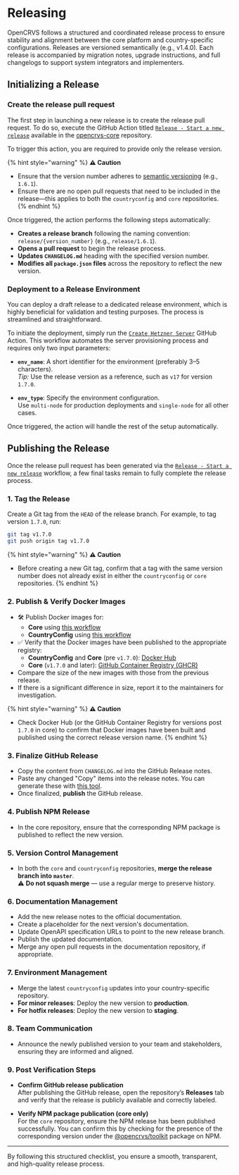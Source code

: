 # Releasing

OpenCRVS follows a structured and coordinated release process to ensure stability and alignment between the core platform and country-specific configurations. Releases are versioned semantically (e.g., v1.4.0). Each release is accompanied by migration notes, upgrade instructions, and full changelogs to support system integrators and implementers.

## Initializing a Release

### Create the release pull request

The first step in launching a new release is to create the release pull request. To do so, execute the GitHub Action titled [`Release - Start a new release`](https://github.com/opencrvs/opencrvs-core/actions/workflows/init-release.yml) available in the [opencrvs-core](https://github.com/opencrvs/opencrvs-core) repository.

To trigger this action, you are required to provide only the release version.

{% hint style="warning" %}
 **⚠️ Caution** 
- Ensure that the version number adheres to [semantic versioning](https://semver.org/) (e.g., `1.6.1`).
- Ensure there are no open pull requests that need to be included in the release—this applies to both the `countryconfig` and `core` repositories.
{% endhint %}

Once triggered, the action performs the following steps automatically:

- **Creates a release branch** following the naming convention: `release/{version_number}` (e.g., `release/1.6.1`).
- **Opens a pull request** to begin the release process.
- **Updates `CHANGELOG.md`** heading with the specified version number.
- **Modifies all `package.json` files** across the repository to reflect the new version.

### Deployment to a Release Environment

You can deploy a draft release to a dedicated release environment, which is highly beneficial for validation and testing purposes. The process is streamlined and straightforward.

To initiate the deployment, simply run the [`Create Hetzner Server`](https://github.com/opencrvs/opencrvs-farajaland/actions/workflows/create-hetzner-server.yml) GitHub Action. This workflow automates the server provisioning process and requires only two input parameters:

- **`env_name`**: A short identifier for the environment (preferably 3–5 characters).  
  *Tip:* Use the release version as a reference, such as `v17` for version `1.7.0`.

- **`env_type`**: Specify the environment configuration.  
  Use `multi-node` for production deployments and `single-node` for all other cases.

Once triggered, the action will handle the rest of the setup automatically.

## Publishing the Release

Once the release pull request has been generated via the [`Release - Start a new release`](https://github.com/opencrvs/opencrvs-core/actions/workflows/init-release.yml) workflow, a few final tasks remain to fully complete the release process.


### 1. Tag the Release

Create a Git tag from the `HEAD` of the release branch. For example, to tag version `1.7.0`, run:

```bash
git tag v1.7.0
git push origin tag v1.7.0
```
{% hint style="warning" %}
 **⚠️ Caution** 
- Before creating a new Git tag, confirm that a tag with the same version number does not already exist in either the `countryconfig` or `core` repositories.
{% endhint %}

### 2. Publish & Verify Docker Images

- 🛠️ Publish Docker images for:
  - **Core** using [this workflow](https://github.com/opencrvs/opencrvs-core/blob/develop/.github/workflows/build-images-from-branch.yml)
  - **CountryConfig** using [this workflow](https://github.com/opencrvs/opencrvs-countryconfig/blob/develop/.github/workflows/publish-to-dockerhub.yml)
- ✅ Verify that the Docker images have been published to the appropriate registry:
  - **CountryConfig** and **Core** (pre `v1.7.0`): [Docker Hub](https://hub.docker.com/r/opencrvs/ocrvs-countryconfig/tags?name=v)
  - **Core** (`v1.7.0` and later): [GitHub Container Registry (GHCR)](https://github.com/orgs/opencrvs/packages?repo_name=opencrvs-core)
- Compare the size of the new images with those from the previous release.
- If there is a significant difference in size, report it to the maintainers for investigation.

{% hint style="warning" %}
 **⚠️ Caution** 
- Check Docker Hub (or the GitHub Container Registry for versions post `1.7.0` in core) to confirm that Docker images have been built and published using the correct release version name.
{% endhint %}

### 3. Finalize GitHub Release

- Copy the content from `CHANGELOG.md` into the GitHub Release notes.
- Paste any changed "Copy" items into the release notes. You can generate these with [this tool](https://gist.github.com/rikukissa/9415b88016c0acfc0e0d4e00add45993).
- Once finalized, **publish** the GitHub release.

### 4. Publish NPM Release

- In the core repository, ensure that the corresponding NPM package is published to reflect the new version.

### 5. Version Control Management

- In both the `core` and `countryconfig` repositories, **merge the release branch into `master`**.  
  ⚠️ **Do not squash merge** — use a regular merge to preserve history.

### 6. Documentation Management

- Add the new release notes to the official documentation.
- Create a placeholder for the next version's documentation.
- Update OpenAPI specification URLs to point to the new release branch.
- Publish the updated documentation.
- Merge any open pull requests in the documentation repository, if appropriate.

### 7. Environment Management

- Merge the latest `countryconfig` updates into your country-specific repository.
- **For minor releases**: Deploy the new version to **production**.
- **For hotfix releases**: Deploy the new version to **staging**.

### 8. Team Communication

- Announce the newly published version to your team and stakeholders, ensuring they are informed and aligned.

### 9. Post Verification Steps 

- **Confirm GitHub release publication**  
  After publishing the GitHub release, open the repository’s **Releases** tab and verify that the release is publicly available and correctly labeled.

- **Verify NPM package publication (core only)**  
  For the `core` repository, ensure the NPM release has been published successfully. You can confirm this by checking for the presence of the corresponding version under the [@opencrvs/toolkit](https://www.npmjs.com/package/@opencrvs/toolkit?activeTab=versions) package on NPM.

---

By following this structured checklist, you ensure a smooth, transparent, and high-quality release process.



